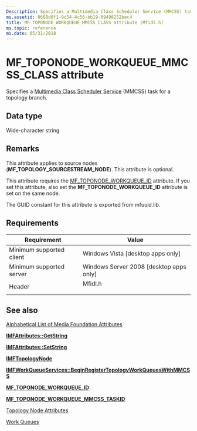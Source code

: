 ```yaml
---
Description: Specifies a Multimedia Class Scheduler Service (MMCSS) task for a topology branch.
ms.assetid: 8668d0f1-9d54-4c56-bb19-09498252bec4
title: MF_TOPONODE_WORKQUEUE_MMCSS_CLASS attribute (Mfidl.h)
ms.topic: reference
ms.date: 05/31/2018
---
```


# MF\_TOPONODE\_WORKQUEUE\_MMCSS\_CLASS attribute

Specifies a [Multimedia Class Scheduler Service](../procthread/multimedia-class-scheduler-service.md) (MMCSS) task for a topology branch.

## Data type

Wide-character string

## Remarks

This attribute applies to source nodes (**MF\_TOPOLOGY\_SOURCESTREAM\_NODE**). This attribute is optional.

This attribute requires the [MF\_TOPONODE\_WORKQUEUE\_ID](mf-toponode-workqueue-id-attribute.md) attribute. If you set this attribute, also set the **MF\_TOPONODE\_WORKQUEUE\_ID** attribute is set on the same node.

The GUID constant for this attribute is exported from mfuuid.lib.

## Requirements



| Requirement | Value |
|-------------------------------------|------------------------------------------------------------------------------------|
| Minimum supported client<br/> | Windows Vista \[desktop apps only\]<br/>                                     |
| Minimum supported server<br/> | Windows Server 2008 \[desktop apps only\]<br/>                               |
| Header<br/>                   | <dl> <dt>Mfidl.h</dt> </dl> |



## See also

<dl> <dt>

[Alphabetical List of Media Foundation Attributes](alphabetical-list-of-media-foundation-attributes.md)
</dt> <dt>

[**IMFAttributes::GetString**](/windows/desktop/api/mfobjects/nf-mfobjects-imfattributes-getstring)
</dt> <dt>

[**IMFAttributes::SetString**](/windows/desktop/api/mfobjects/nf-mfobjects-imfattributes-setstring)
</dt> <dt>

[**IMFTopologyNode**](/windows/desktop/api/mfidl/nn-mfidl-imftopologynode)
</dt> <dt>

[**IMFWorkQueueServices::BeginRegisterTopologyWorkQueuesWithMMCSS**](/windows/desktop/api/mfidl/nf-mfidl-imfworkqueueservices-beginregistertopologyworkqueueswithmmcss)
</dt> <dt>

[**MF\_TOPONODE\_WORKQUEUE\_ID**](mf-toponode-workqueue-id-attribute.md)
</dt> <dt>

[**MF\_TOPONODE\_WORKQUEUE\_MMCSS\_TASKID**](mf-toponode-workqueue-mmcss-taskid-attribute.md)
</dt> <dt>

[Topology Node Attributes](topology-node-attributes.md)
</dt> <dt>

[Work Queues](work-queues.md)
</dt> </dl>

 

 
